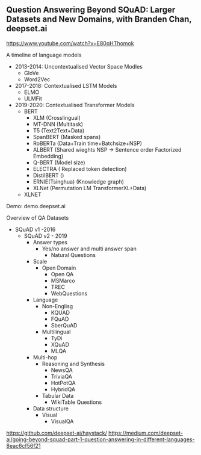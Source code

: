 ## Question Answering Beyond SQuAD: Larger Datasets and New Domains, with Branden Chan, deepset.ai

https://www.youtube.com/watch?v=E80qHThomok

A timeline of language models

- 2013-2014: Uncontextualised Vector Space Modles
	+ GloVe
	+ Word2Vec
- 2017-2018: Contextualised LSTM Models
	+ ELMO
	+ ULMFit
- 2019-2020: Contextualised Transformer Models
	+ BERT
		- XLM (Crosslingual)
		- MT-DNN (Multitask)
		- T5 (Text2Text+Data)
		- SpanBERT (Masked spans)
		- RoBERTa (Data+Train time+Batchsize+NSP) 
		- ALBERT (Shared wieghts NSP -> Sentence order Factorized Embedding)
		- Q-BERT (Model size)
		- ELECTRA ( Replaced token detection)
		- DistilBERT ()
		- ERNIE(Tsinghua) (Knowledge graph)
		- XLNet (Permutation LM TransformerXL+Data)
	+ XLNET

Demo: demo.deepset.ai

Overview of QA Datasets

- SQuAD v1 -2016
	+ SQuAD v2 - 2019
		- Answer types
			* Yes/no answer and multi answer span
				+ Natural Questions
		- Scale
			+ Open Domain
				+ Open QA
				+ MSMarco
				+ TREC
				+ WebQuestions
		- Language
			+ Non-Englisg
				- KQUAD
				- FQuAD
				- SberQuAD
			+ Multilingual
				- TyDi
				- XQuAD
				- MLQA
		- Multi-hop
			+ Reasoning and Synthesis
				+ NewsQA
				+ TriviaQA
				+ HotPotQA
				+ HybridQA
			+ Tabular Data
				+ WikiTable Questions
		- Data structure
			+ Visual
				+ VisualQA

https://github.com/deepset-ai/haystack/
https://medium.com/deepset-ai/going-beyond-squad-part-1-question-answering-in-different-languages-8eac6cf56f21


